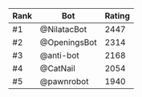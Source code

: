 Rank|Bot|Rating
---|---|---
#1|@NilatacBot|2447
#2|@OpeningsBot|2314
#3|@anti-bot|2168
#4|@CatNail|2054
#5|@pawnrobot|1940
